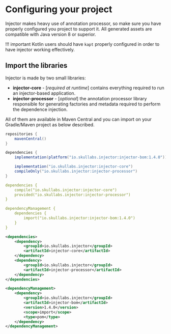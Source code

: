 # Configuring your project
Injector makes heavy use of annotation processor, so make sure you have
properly configured you project to support it. All generated assets are
compatible with Java version 8 or superior.

!!! important
    Kotlin users should have `kapt` properly configured in order to have
    injector working effectively.

## Import the libraries
Injector is made by two small libraries:

- **injector-core** - [_required at runtime_] contains everything required
to run an injector-based application.
- **injector-processor** - [_optional_] the annotation processor library responsible
for generating factories and metadata required to perform the dependence injection.

All of them are available in Maven Central and you can import on your Gradle/Maven
project as below described.

```groovy tab="Gradle (Kotlin)"
repositories {
    mavenCentral()
}

dependencies {
    implementation(platform("io.skullabs.injector:injector-bom:1.4.0"))

    implementation("io.skullabs.injector:injector-core")
    compileOnly("io.skullabs.injector:injector-processor")
}
```

```yaml tab="Maven (pom.kts)"
dependencies {
    compile("io.skullabs.injector:injector-core")
    provided("io.skullabs.injector:injector-processor")
}

dependencyManagement {
    dependencies {
        import("io.skullabs.injector:injector-bom:1.4.0")
    }
}
```

```xml tab="Maven (pom.xml)"
<dependencies>
    <dependency>
        <groupId>io.skullabs.injector</groupId>
        <artifactId>injector-core</artifactId>
    </dependency>
    <dependency>
        <groupId>io.skullabs.injector</groupId>
        <artifactId>injector-processor</artifactId>
    </dependency>
</dependencies>

<dependencyManagement>
    <dependency>
        <groupId>io.skullabs.injector</groupId>
        <artifactId>injector-bom</artifactId>
        <version>1.4.0</version>
        <scope>import</scope>
        <type>pom</type>
    </dependency>
</dependencyManagement>
```
